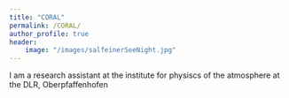 ```yaml
---
title: "CORAL"
permalink: /CORAL/
author_profile: true
header: 
    image: "/images/salfeinerSeeNight.jpg"
---
```


I am a research assistant at the institute for physiscs of the atmosphere at the DLR, Oberpfaffenhofen